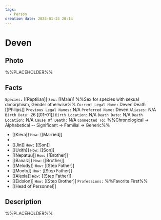 ```yaml
---
tags:
  - Person
creation date: 2024-01-24 20:14
---
```

# Deven

## Photo

%%PLACEHOLDER%%

## Facts

`Species:` [[Reptilian]]
`Sex:` [[Male]] %%Sex for species with sexual dimorphism, Gender otherwise%%
`Current Legal Name:` Deven Death [[Philips]]
`Previous Legal Names:` N/A
`Preferred Name:` Deven
`Aliases:` N/A
`Birth Date:` 26 [[01-01]]
`Birth Location:` N/A
`Death Date:` N/A
`Death Location:` N/A
`Cause Of Death:` N/A
`Connected To:` %%Chronological -> Alphabetical -- Significant -> Familial -> Generic%%
- [[Kiera]] `How:` [[Married]]
- 
- [[Jin]] `How:` [[Son]]
- [[Uxith]] `How:` [[Son]]
- [[Nepatuu]] `How:` [[Brother]]
- [[Banalz]] `How:` [[Brother]]
- [[Melody]] `How:` [[Step Father]]
- [[Monty]] `How:` [[Step Father]]
- [[Alexia]] `How:` [[Step Father]]
- [[Eidolon]] `How:` [[Step Brother]]
`Professions:` %%Favorite First%%
- [[Head of Personnel]]

## Description

%%PLACEHOLDER%%

